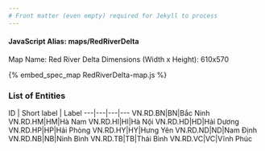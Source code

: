 ```yaml
---
# Front matter (even empty) required for Jekyll to process
---
```


#### JavaScript Alias: maps/RedRiverDelta

Map Name: Red River Delta
Dimensions (Width x Height): 610x570



{% embed_spec_map RedRiverDelta-map.js %}

### List of Entities

ID | Short label | Label
---|---|---|---
VN.RD.BN|BN|Bắc Ninh
VN.RD.HM|HM|Hà Nam
VN.RD.HI|HI|Hà Nội
VN.RD.HD|HD|Hải Dương
VN.RD.HP|HP|Hải Phòng
VN.RD.HY|HY|Hưng Yên
VN.RD.ND|ND|Nam Định
VN.RD.NB|NB|Ninh Bình
VN.RD.TB|TB|Thái Bình
VN.RD.VC|VC|Vĩnh Phúc